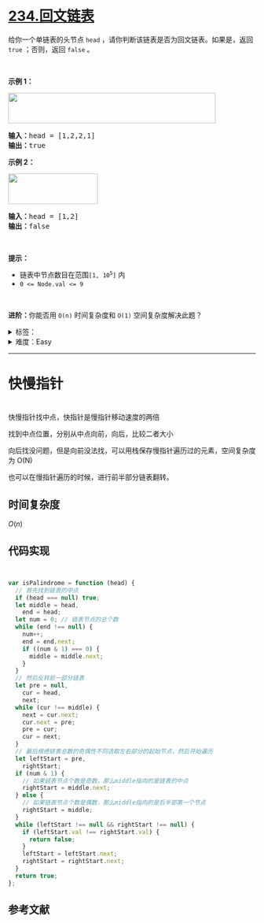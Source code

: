 # [234.回文链表](https://leetcode.cn/problems/palindrome-linked-list/)

<p>给你一个单链表的头节点 <code>head</code> ，请你判断该链表是否为回文链表。如果是，返回 <code>true</code> ；否则，返回 <code>false</code> 。</p>

<p>&nbsp;</p>

<p><strong>示例 1：</strong></p>
<img alt="" src="https://assets.leetcode.com/uploads/2021/03/03/pal1linked-list.jpg" style="width: 422px; height: 62px;" />
<pre>
<strong>输入：</strong>head = [1,2,2,1]
<strong>输出：</strong>true
</pre>

<p><strong>示例 2：</strong></p>
<img alt="" src="https://assets.leetcode.com/uploads/2021/03/03/pal2linked-list.jpg" style="width: 182px; height: 62px;" />
<pre>
<strong>输入：</strong>head = [1,2]
<strong>输出：</strong>false
</pre>

<p>&nbsp;</p>

<p><strong>提示：</strong></p>

<ul>
	<li>链表中节点数目在范围<code>[1, 10<sup>5</sup>]</code> 内</li>
	<li><code>0 &lt;= Node.val &lt;= 9</code></li>
</ul>

<p>&nbsp;</p>

<p><strong>进阶：</strong>你能否用&nbsp;<code>O(n)</code> 时间复杂度和 <code>O(1)</code> 空间复杂度解决此题？</p>

<details>
<summary>标签：</summary>
['栈', '递归', '链表', '双指针']
</details>

<details>
<summary>难度：Easy</summary>
喜欢：1460
</details>

---

# 快慢指针

#

快慢指针找中点，快指针是慢指针移动速度的两倍

找到中点位置，分别从中点向前，向后，比较二者大小

向后找没问题，但是向前没法找，可以用栈保存慢指针遍历过的元素，空间复杂度为 O(N)

也可以在慢指针遍历的时候，进行前半部分链表翻转。

## 时间复杂度

$O(n)$

## 代码实现

```java []

```

```cpp []

```

```javascript []
var isPalindrome = function (head) {
  // 首先找到链表的中点
  if (head === null) true;
  let middle = head,
    end = head;
  let num = 0; // 链表节点的总个数
  while (end !== null) {
    num++;
    end = end.next;
    if ((num & 1) === 0) {
      middle = middle.next;
    }
  }
  // 然后反转前一部分链表
  let pre = null,
    cur = head,
    next;
  while (cur !== middle) {
    next = cur.next;
    cur.next = pre;
    pre = cur;
    cur = next;
  }
  // 最后根绝链表总数的奇偶性不同选取左右部分的起始节点，然后开始遍历
  let leftStart = pre,
    rightStart;
  if (num & 1) {
    // 如果链表节点个数是奇数，那么middle指向的是链表的中点
    rightStart = middle.next;
  } else {
    // 如果链表节点个数是偶数，那么middle指向的是后半部第一个节点
    rightStart = middle;
  }
  while (leftStart !== null && rightStart !== null) {
    if (leftStart.val !== rightStart.val) {
      return false;
    }
    leftStart = leftStart.next;
    rightStart = rightStart.next;
  }
  return true;
};
```

## 参考文献
